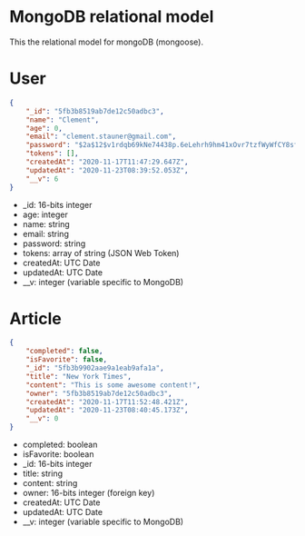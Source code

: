 # MongoDB relational model
This the relational model for mongoDB (mongoose).

# User
```JSON
{
    "_id": "5fb3b8519ab7de12c50adbc3",
    "name": "Clement",
    "age": 0,
    "email": "clement.stauner@gmail.com",
    "password": "$2a$12$v1rdqb69kNe74438p.6eLehrh9hm41xOvr7tzfWyWfCY8sfaOzHGS",
    "tokens": [],
    "createdAt": "2020-11-17T11:47:29.647Z",
    "updatedAt": "2020-11-23T08:39:52.053Z",
    "__v": 6
}
```

- _id: 16-bits integer
- age: integer
- name: string
- email: string
- password: string
- tokens: array of string (JSON Web Token)
- createdAt: UTC Date
- updatedAt: UTC Date
- __v: integer (variable specific to MongoDB)

# Article
```JSON
{
    "completed": false,
    "isFavorite": false,
    "_id": "5fb3b9902aae9a1eab9afa1a",
    "title": "New York Times",
    "content": "This is some awesome content!",
    "owner": "5fb3b8519ab7de12c50adbc3",
    "createdAt": "2020-11-17T11:52:48.421Z",
    "updatedAt": "2020-11-23T08:40:45.173Z",
    "__v": 0
}
```
- completed: boolean
- isFavorite: boolean
- _id: 16-bits integer
- title: string
- content: string
- owner: 16-bits integer (foreign key)
- createdAt: UTC Date
- updatedAt: UTC Date
- __v: integer (variable specific to MongoDB)